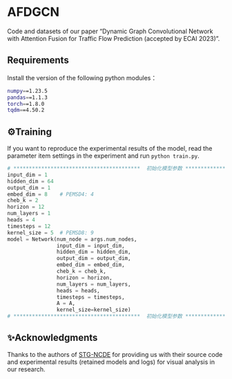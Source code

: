 # AFDGCN
Code and datasets of our paper “Dynamic Graph Convolutional Network with Attention Fusion for Traffic Flow Prediction (accepted by ECAI 2023)”.

## Requirements
Install the version of the following python modules：
```bash
numpy==1.23.5
pandas==1.1.3
torch==1.8.0
tqdm==4.50.2
```

## ⚙Training
If you want to reproduce the experimental results of the model, read the parameter item settings in the experiment and run `python train.py`.
```python
# *****************************************  初始化模型参数 ****************************************** #
input_dim = 1
hidden_dim = 64 
output_dim = 1
embed_dim = 8    # PEMSD4: 4
cheb_k = 2
horizon = 12 
num_layers = 1 
heads = 4   
timesteps = 12
kernel_size = 5  # PEMSD8: 9
model = Network(num_node = args.num_nodes, 
                input_dim = input_dim, 
                hidden_dim = hidden_dim, 
                output_dim = output_dim, 
                embed_dim = embed_dim, 
                cheb_k = cheb_k, 
                horizon = horizon, 
                num_layers = num_layers, 
                heads = heads, 
                timesteps = timesteps, 
                A = A,
                kernel_size=kernel_size)
# *****************************************  初始化模型参数 ****************************************** #
```
## ✨Acknowledgments
Thanks to the authors of [STG-NCDE](https://github.com/jeongwhanchoi/STG-NCDE) for providing us with their source code and experimental results (retained models and logs) for visual analysis in our research.


